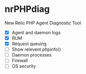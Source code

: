 nrPHPdiag
=========

New Relic PHP Agent Diagnostic Tool

- [x] Agent and daemon logs 
- [x] RUM
- [x] Request queuing
- [ ] Show relevent phpinfo()
- [ ] Daemon processes  
- [ ] Firewall
- [ ] OS security